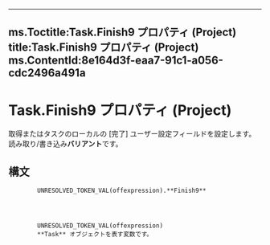 

---
ms.Toctitle:Task.Finish9 プロパティ (Project)
title:Task.Finish9 プロパティ (Project)
ms.ContentId:8e164d3f-eaa7-91c1-a056-cdc2496a491a
---
# Task.Finish9 プロパティ (Project)




取得またはタスクのローカルの [完了] ユーザー設定フィールドを設定します。 読み取り/書き込み**バリアント**です。

## 構文

            UNRESOLVED_TOKEN_VAL(offexpression).**Finish9**




            UNRESOLVED_TOKEN_VAL(offexpression)
            **Task** オブジェクトを表す変数です。




